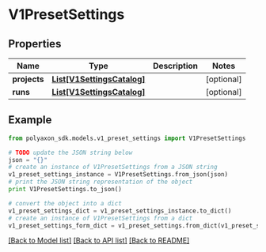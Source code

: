 # V1PresetSettings


## Properties
Name | Type | Description | Notes
------------ | ------------- | ------------- | -------------
**projects** | [**List[V1SettingsCatalog]**](V1SettingsCatalog.md) |  | [optional] 
**runs** | [**List[V1SettingsCatalog]**](V1SettingsCatalog.md) |  | [optional] 

## Example

```python
from polyaxon_sdk.models.v1_preset_settings import V1PresetSettings

# TODO update the JSON string below
json = "{}"
# create an instance of V1PresetSettings from a JSON string
v1_preset_settings_instance = V1PresetSettings.from_json(json)
# print the JSON string representation of the object
print V1PresetSettings.to_json()

# convert the object into a dict
v1_preset_settings_dict = v1_preset_settings_instance.to_dict()
# create an instance of V1PresetSettings from a dict
v1_preset_settings_form_dict = v1_preset_settings.from_dict(v1_preset_settings_dict)
```
[[Back to Model list]](../README.md#documentation-for-models) [[Back to API list]](../README.md#documentation-for-api-endpoints) [[Back to README]](../README.md)


